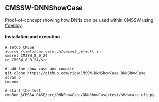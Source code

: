 ## CMSSW-DNNShowCase

Proof-of-concept showing how DNNs can be used within CMSSW using
[tfdeploy](https://github.com/riga/tfdeploy).


#### Installation and execution

```shell
# setup CMSSW
source /cvmfs/cms.cern.ch/cmsset_default.sh
cmsrel CMSSW_8_0_24
cd CMSSW_8_0_24/src

# add the show case and compile
git clone https://github.com/riga/CMSSW-DNNShowCase DNNShowCase
scram b
cmsenv

# start the test
cmsRun $CMSSW_BASE/src/DNNShowCase/DNNShowCase/test/showcase_cfg.py
```
